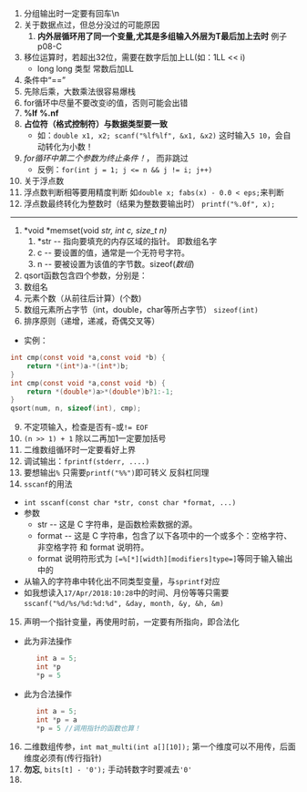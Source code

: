 1. 分组输出时一定要有回车\n
2. 关于数据点过，但总分没过的可能原因
   1. **内外层循环用了同一个变量,尤其是多组输入外层为T最后加上去时** 例子p08-C
3. 移位运算时，若超出32位，需要在数字后加上LL(如：1LL << i)
    + long long 类型 常数后加LL
4. 条件中“==”
5. 先除后乘，大数乘法很容易爆栈
6. for循环中尽量不要改变i的值，否则可能会出错
7. **%lf** **%.nf**
8. **占位符（格式控制符）与数据类型要一致**
   + 如：`double x1, x2; scanf("%lf%lf", &x1, &x2)` 这时输入`5 10`，会自动转化为小数！
9. *for循环中第二个参数为终止条件！*， 而非跳过
   + 反例：`for(int j = 1; j <= n && j != i; j++)`
10. 关于浮点数
   1. 浮点数判断相等要用精度判断 如`double x; fabs(x) - 0.0 < eps;`来判断
   2. 浮点数最终转化为整数时（结果为整数要输出时） `printf("%.0f", x);`
***
1. *void *memset(void *str, int c, size_t n)*
   1. *str -- 指向要填充的内存区域的指针。 即数组名字
   2. c -- 要设置的值，通常是一个无符号字符。
   3. n -- 要被设置为该值的字节数。sizeof(*数组*)
2.  qsort函数包含四个参数，分别是：
   1.  数组名
   2. 元素个数（从前往后计算）(个数)
   3.  数组元素所占字节（int，double，char等所占字节） `sizeof(int)`
   4.  排序原则（递增，递减，奇偶交叉等）
+ 实例：
```c
int cmp(const void *a,const void *b) {
	return *(int*)a-*(int*)b;
}
int cmp(const void *a,const void *b) {
	return *(double*)a>*(double*)b?1:-1;
}
qsort(num, n, sizeof(int), cmp);

```
9. 不定项输入，检查是否有`~`或`!= EOF`
10. `(n >> 1) + 1` 除以二再加1一定要加括号 
11. 二维数组循环时一定要看好上界
12. 调试输出：`fprintf(stderr, ....)`
13. 要想输出`%` 只需要`printf("%%")`即可转义  反斜杠同理
14. `sscanf`的用法
   + `int sscanf(const char *str, const char *format, ...)`
   + 参数
      + str -- 这是 C 字符串，是函数检索数据的源。
      + format -- 这是 C 字符串，包含了以下各项中的一个或多个：空格字符、非空格字符 和 format 说明符。
      + format 说明符形式为 `[=%[*][width][modifiers]type=]`等同于输入输出中的
   + 从输入的字符串中转化出不同类型变量，与`sprintf`对应
   + 如我想读入`17/Apr/2018:10:28`中的时间、月份等等只需要 `sscanf("%d/%s/%d:%d:%d", &day, month, &y, &h, &m)`

15. 声明一个指针变量，再使用时前，一定要有所指向，即合法化
+ 此为非法操作
   ```C
      int a = 5;
      int *p
      *p = 5 
   ``` 
+ 此为合法操作
   ```C
      int a = 5;
      int *p = a
      *p = 5 //调用指针的函数也算！
   ``` 
16. 二维数组传参，`int mat_multi(int a[][10]);` 第一个维度可以不用传，后面维度必须有(传行指针)
17. **勿忘**, `bits[t] - '0');` 手动转数字时要减去`'0'`
18. 